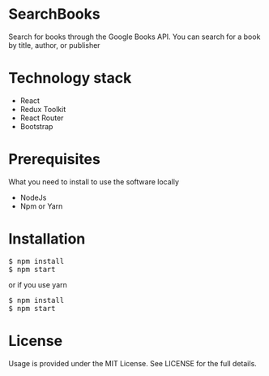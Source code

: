 # SearchBooks
Search for books through the Google Books API. You can search for a book by title, author, or publisher

# Technology stack
<ul>
<li>React</li>
<li>Redux Toolkit</li>
<li>React Router</li>
<li>Bootstrap</li>
</ul>

# Prerequisites
What you need to install to use the software locally
<ul>
  <li>NodeJs</li>
  <li>Npm or Yarn</li>
</ul>

# Installation
<pre>
$ npm install
$ npm start
</pre>
or if you use yarn
<pre>
$ npm install
$ npm start
</pre>

# License
Usage is provided under the MIT License. See LICENSE for the full details.
